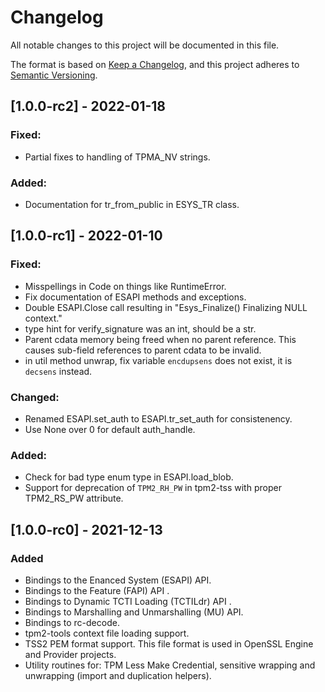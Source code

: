 # Changelog
All notable changes to this project will be documented in this file.

The format is based on [Keep a Changelog](https://keepachangelog.com/en/1.0.0/),
and this project adheres to [Semantic Versioning](https://semver.org/spec/v2.0.0.html).

## [1.0.0-rc2] - 2022-01-18
### Fixed:
  - Partial fixes to handling of TPMA_NV strings.

### Added:
  - Documentation for tr_from_public in ESYS_TR class.

## [1.0.0-rc1] - 2022-01-10
### Fixed:
 - Misspellings in Code on things like RuntimeError.
 - Fix documentation of ESAPI methods and exceptions.
 - Double ESAPI.Close call resulting in "Esys_Finalize() Finalizing NULL context."
 - type hint for verify_signature was an int, should be a str.
 - Parent cdata memory being freed when no parent reference. This causes sub-field references to parent cdata to
   be invalid.
 - in util method unwrap, fix variable `encdupsens` does not exist, it is `decsens` instead.

### Changed:
 - Renamed ESAPI.set_auth to ESAPI.tr_set_auth for consistenency.
 - Use None over 0 for default auth_handle.

### Added:
 - Check for bad type enum type in ESAPI.load_blob.
 - Support for deprecation of `TPM2_RH_PW` in tpm2-tss with proper TPM2_RS_PW attribute.

## [1.0.0-rc0] - 2021-12-13
### Added
- Bindings to the Enanced System (ESAPI) API.
- Bindings to the Feature (FAPI) API .
- Bindings to Dynamic TCTI Loading (TCTILdr) API .
- Bindings to Marshalling and Unmarshalling (MU) API.
- Bindings to rc-decode.
- tpm2-tools context file loading support.
- TSS2 PEM format support. This file format is used in OpenSSL Engine and Provider projects.
- Utility routines for: TPM Less Make Credential, sensitive wrapping and unwrapping (import and duplication helpers).
